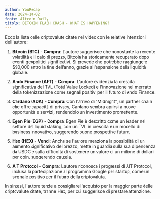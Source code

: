 ```yaml
---
author: YouRecap
date: 2024-10-02
fonte: Altcoin Daily
titolo: BITCOIN FLASH CRASH - WHAT IS HAPPENING?
---
```


Ecco la lista delle criptovalute citate nel video con le relative intenzioni dell'autore:

1. **Bitcoin (BTC)** - **Compra**: L'autore suggerisce che nonostante la recente volatilità e il calo di prezzo, Bitcoin ha storicamente recuperato dopo eventi geopolitici significativi. Si prevede che potrebbe raggiungere $90,000 entro la fine dell'anno, grazie all'espansione della liquidità globale.

2. **Ando Finance (AFT)** - **Compra**: L'autore evidenzia la crescita significativa del TVL (Total Value Locked) e l'innovazione nel mercato della tokenizzazione come segnali positivi per il futuro di Ando Finance.

3. **Cardano (ADA)** - **Compra**: Con l'arrivo di "Midnight", un partner chain che offre capacità di privacy, Cardano sembra aprirsi a nuove opportunità e servizi, rendendolo un investimento promettente.

4. **Egen Pie (EGP)** - **Compra**: Egen Pie è descritto come un leader nel settore del liquid staking, con un TVL in crescita e un modello di business innovativo, suggerendo buone prospettive future.

5. **Hex (HEX)** - **Vendi**: Anche se l'autore menziona la possibilità di un aumento significativo del prezzo, mette in guardia sulla sua dipendenza da USDC e sulla difficoltà di sostenere un valore di un milione di dollari per coin, suggerendo cautela.

6. **AIT Protocol** - **Compra**: L’autore riconosce i progressi di AIT Protocol, inclusa la partecipazione al programma Google per startup, come un segnale positivo per il futuro della criptovaluta.

In sintesi, l'autore tende a consigliare l'acquisto per la maggior parte delle criptovalute citate, tranne Hex, per cui suggerisce di prestare attenzione.
